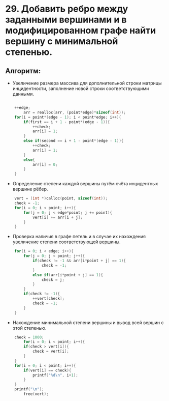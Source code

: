 # 29. Добавить ребро между заданными вершинами и в модифицированном графе найти вершину с минимальной степенью.

## Алгоритм:
- Увеличение размера массива для дополнительной строки матрицы инцидентности, заполнение новой строки соответствующими данными.
``` C

	++edge;
    	arr = realloc(arr, (point*edge)*sizeof(int));
	for(i = point*(edge - 1); i < point*edge; i++){
        if(first == i + 1 - point*(edge - 1)){
        	++check;
        	arr[i] = 1;
		}
		else if(second == i + 1 - point*(edge - 1)){
            ++check;
        	arr[i] = 1;
		}
		else{
			arr[i] = 0;
		}
	}
```
- Определение степени каждой вершины путём счёта инцидентных вершине рёбер.
``` C
	vert = (int *)calloc(point, sizeof(int));
	check = -1;
	for(i = 0; i < point; i++){
        for(j = 0; j < edge*point; j += point){
           	vert[i] += arr[i + j];
        }
	}
```
- Проверка наличия в графе петель и в случае их нахождения увеличение степени соответствующей вершины.
``` C
	for(i = 0; i < edge; i++){
		for(j = 0; j < point; j++){
			if(check != -1 && arr[i*point + j] == 1){
				check = -1;
			}
			else if(arr[i*point + j] == 1){
				check = j;
			}
		}
		if(check != -1){
			++vert[check];
			check = -1;	
		}
	}
```
- Нахождение минимальной степени вершины и вывод всей вершин с этой степенью.
``` C
	check = 1000;
    	for(i = 0; i < point; i++){
    	if(check > vert[i]){
           	check = vert[i];
		}
	}
	for(i = 0; i < point; i++){
		if(vert[i] == check){
			printf("%d\n", i+1);
		}
	}
	printf("\n");
    	free(vert);
```
